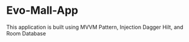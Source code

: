 # Evo-Mall-App
This application is built using MVVM Pattern, Injection Dagger Hilt, and Room Database

